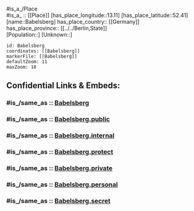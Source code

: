 ﻿---
confidential: public
isDeleted: false
location:
- 52.41
- 13.11
mapmarker: city
mapzoom:
- 7
- 12
SpocWebEntityId: 28955
tags:
- geo/City
type: City
---

#is_a_/Place  
#is_a_ :: [[Place]] 
[has_place_longitude::13.11] 
[has_place_latitude::52.41] 
[name::Babelsberg] 
has_place_country:: [[Germany]]  
has_place_province:: [[../../Berlin,State]]  
[Population::] 
[Unknown::] 


```leaflet
id: Babelsberg
coordinates: [[Babelsberg]] 
markerFile: [[Babelsberg]] 
defaultZoom: 11 
maxZoom: 18
```


## Confidential Links & Embeds: 

### #is_/same_as :: [Babelsberg](Babelsberg.md) 

### #is_/same_as :: [Babelsberg.public](/_public/Earth/Continent/Europe/Europe~Central/Germany/Germany~West/State~Berlin/cities~Berlin/Babelsberg.public.md) 

### #is_/same_as :: [Babelsberg.internal](/_internal/Earth/Continent/Europe/Europe~Central/Germany/Germany~West/State~Berlin/cities~Berlin/Babelsberg.internal.md) 

### #is_/same_as :: [Babelsberg.protect](/_protect/Earth/Continent/Europe/Europe~Central/Germany/Germany~West/State~Berlin/cities~Berlin/Babelsberg.protect.md) 

### #is_/same_as :: [Babelsberg.private](/_private/Earth/Continent/Europe/Europe~Central/Germany/Germany~West/State~Berlin/cities~Berlin/Babelsberg.private.md) 

### #is_/same_as :: [Babelsberg.personal](/_personal/Earth/Continent/Europe/Europe~Central/Germany/Germany~West/State~Berlin/cities~Berlin/Babelsberg.personal.md) 

### #is_/same_as :: [Babelsberg.secret](/_secret/Earth/Continent/Europe/Europe~Central/Germany/Germany~West/State~Berlin/cities~Berlin/Babelsberg.secret.md)


